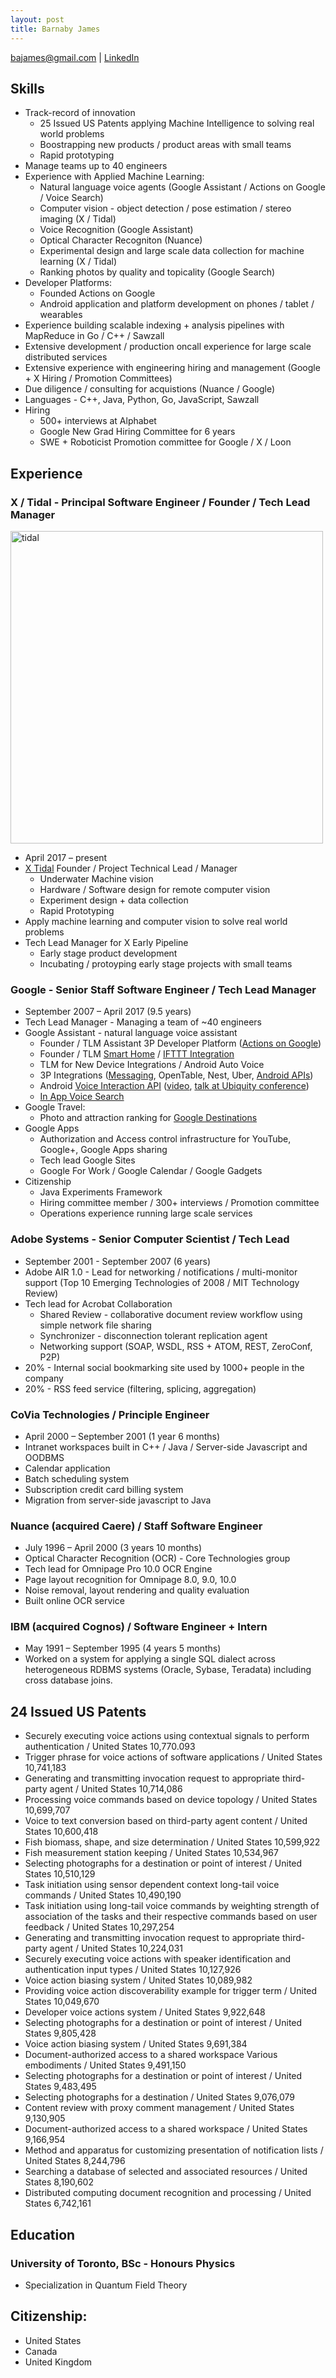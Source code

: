 ```yaml
---
layout: post
title: Barnaby James
---
```


bajames@gmail.com | [LinkedIn](http://www.linkedin.com/in/barnabyjames)

## Skills
* Track-record of innovation
    * 25 Issued US Patents applying Machine Intelligence to solving real world problems
    * Boostrapping new products / product areas with small teams
    * Rapid prototyping
* Manage teams up to 40 engineers
* Experience with Applied Machine Learning:
   * Natural language voice agents (Google Assistant / Actions on Google / Voice Search)
   * Computer vision - object detection / pose estimation / stereo imaging (X / Tidal)
   * Voice Recognition (Google Assistant)
   * Optical Character Recogniton (Nuance)
   * Experimental design and large scale data collection for machine learning (X / Tidal)
   * Ranking photos by quality and topicality (Google Search)
* Developer Platforms:
   * Founded Actions on Google
   * Android application and platform development on phones / tablet / wearables
* Experience building scalable indexing + analysis pipelines with MapReduce in Go / C++ / Sawzall
* Extensive development / production oncall experience for large scale distributed services
* Extensive experience with engineering hiring and management (Google + X Hiring / Promotion Committees)
* Due diligence / consulting for acquistions (Nuance / Google)
* Languages - C++, Java, Python, Go, JavaScript, Sawzall
* Hiring
   * 500+ interviews at Alphabet
   * Google New Grad Hiring Committee for 6 years
   * SWE + Roboticist Promotion committee for Google / X / Loon


## Experience
### X / Tidal - Principal Software Engineer / Founder / Tech Lead Manager
<img src="https://x.company/media/images/projects/tidal/lightbox/sunrise-large.jpg" alt="tidal" width="500"/>

* April 2017 – present
* [X Tidal](https://x.company/projects/tidal/) Founder / Project Technical Lead / Manager
   * Underwater Machine vision
   * Hardware / Software design for remote computer vision
   * Experiment design + data collection
   * Rapid Prototyping
* Apply machine learning and computer vision to solve real world problems
* Tech Lead Manager for X Early Pipeline
   * Early stage product development
   * Incubating / protoyping early stage projects with small teams

### Google - Senior Staff Software Engineer / Tech Lead Manager
* September 2007 – April 2017 (9.5 years)
* Tech Lead Manager - Managing a team of ~40 engineers
* Google Assistant - natural language voice assistant
    * Founder / TLM Assistant 3P Developer Platform ([Actions on Google](https://developers.google.com/actions/))
    * Founder / TLM [Smart Home](https://madeby.google.com/home/features/#?filters=entertainment,answers,manage,plan,fun,home&feature=control-your-home9) / [IFTTT Integration](https://ifttt.com/google_assistant)
    * TLM for New Device Integrations / Android Auto Voice
    * 3P Integrations ([Messaging](https://www.engadget.com/2015/07/28/android-voice-commands-for-messaging-apps/), OpenTable, Nest, Uber, [Android APIs](https://developers.google.com/voice-actions/system/))
    * Android [Voice Interaction API](https://developers.google.com/voice-actions/interaction/) ([video](https://www.youtube.com/watch?v=OW1A4XFRuyc), [talk at Ubiquity conference](https://www.youtube.com/watch?v=mgudsc-Z468))
    * [In App Voice Search](http://android-developers.blogspot.com/2014/10/the-fastest-route-between-voice-search.html)
* Google Travel:
    * Photo and attraction ranking for [Google Destinations](https://www.google.com/destination/compare?q=usa+destinations&espv=2&biw=1436&bih=803&site=search&output=search&dest_mid=/m/09c7w0&sa=X&ved=0ahUKEwj8oeah59HPAhUW12MKHXXeB7YQ6tEBCCsoBTAA)
* Google Apps
    * Authorization and Access control infrastructure for YouTube, Google+, Google Apps sharing
    * Tech lead Google Sites
    * Google For Work / Google Calendar / Google Gadgets
* Citizenship
    * Java Experiments Framework
    * Hiring committee member / 300+ interviews / Promotion committee
    * Operations experience running large scale services

### Adobe Systems - Senior Computer Scientist / Tech Lead
* September 2001 - September 2007 (6 years)
* Adobe AIR 1.0 - Lead for networking / notifications / multi-monitor support (Top 10 Emerging Technologies of 2008 / MIT Technology Review)
* Tech lead for Acrobat Collaboration
  * Shared Review - collaborative document review workflow using simple network file sharing
  * Synchronizer - disconnection tolerant replication agent
  * Networking support (SOAP, WSDL, RSS + ATOM, REST, ZeroConf, P2P)
* 20% - Internal social bookmarking site used by 1000+ people in the company
* 20% - RSS feed service (filtering, splicing, aggregation)

### CoVia Technologies / Principle Engineer
* April 2000 – September 2001 (1 year 6 months)
* Intranet workspaces built in C++ / Java / Server-side Javascript and OODBMS
* Calendar application
* Batch scheduling system
* Subscription credit card billing system
* Migration from server-side javascript to Java

### Nuance (acquired Caere) / Staff Software Engineer
* July 1996 – April 2000 (3 years 10 months)
* Optical Character Recognition (OCR) - Core Technologies group
* Tech lead for Omnipage Pro 10.0 OCR Engine
* Page layout recognition for Omnipage 8.0, 9.0, 10.0
* Noise removal, layout rendering and quality evaluation
* Built online OCR service

### IBM (acquired Cognos) / Software Engineer + Intern
* May 1991 – September 1995 (4 years 5 months)
* Worked on a system for applying a single SQL dialect across heterogeneous RDBMS systems (Oracle, Sybase, Teradata) including cross database joins.

## 24 Issued US Patents
* Securely executing voice actions using contextual signals to perform authentication / United States 10,770.093
* Trigger phrase for voice actions of software applications / United States 10,741,183
* Generating and transmitting invocation request to appropriate third-party agent / United States 10,714,086
* Processing voice commands based on device topology / United States 10,699,707
* Voice to text conversion based on third-party agent content / United States 10,600,418
* Fish biomass, shape, and size determination / United States 10,599,922
* Fish measurement station keeping / United States 10,534,967
* Selecting photographs for a destination or point of interest / United States 10,510,129
* Task initiation using sensor dependent context long-tail voice commands / United States 10,490,190
* Task initiation using long-tail voice commands by weighting strength of association of the tasks and their respective commands based on user feedback / United States 10,297,254
* Generating and transmitting invocation request to appropriate third-party agent / United States 10,224,031
* Securely executing voice actions with speaker identification and authentication input types / United States 10,127,926
* Voice action biasing system / United States 10,089,982
* Providing voice action discoverability example for trigger term / United States 10,049,670
* Developer voice actions system / United States 9,922,648
* Selecting photographs for a destination or point of interest / United States 9,805,428
* Voice action biasing system / United States 9,691,384
* Document-authorized access to a shared workspace Various embodiments / United States 9,491,150
* Selecting photographs for a destination or point of interest / United States 9,483,495
* Selecting photographs for a destination / United States 9,076,079
* Content review with proxy comment management / United States 9,130,905
* Document-authorized access to a shared workspace / United States 9,166,954
* Method and apparatus for customizing presentation of notification lists / United States 8,244,796
* Searching a database of selected and associated resources / United States 8,190,602
* Distributed computing document recognition and processing / United States 6,742,161

## Education
### University of Toronto, BSc - Honours Physics
* Specialization in Quantum Field Theory

## Citizenship:
* United States
* Canada
* United Kingdom
